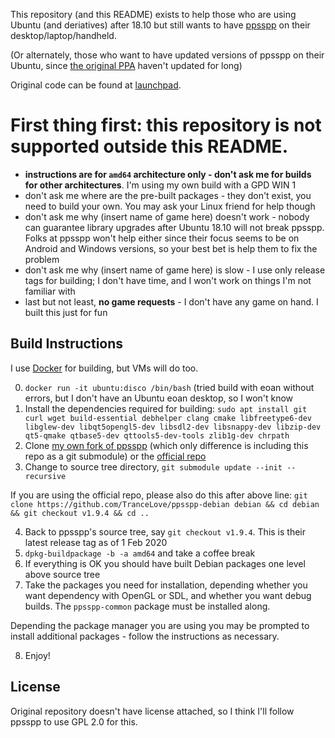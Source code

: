 This repository (and this README) exists to help those who are using Ubuntu (and deriatives) after 18.10 but still wants to have [ppsspp](https://www.ppsspp.org) on their desktop/laptop/handheld.

(Or alternately, those who want to have updated versions of ppsspp on their Ubuntu, since [the original PPA](https://launchpad.net/~ppsspp/+archive/ubuntu/stable) haven't updated for long)

Original code can be found at [launchpad](https://code.launchpad.net/~ppsspp/ppsspp/+git/debian).

# First thing first: this repository is not supported outside this README.

- __instructions are for `amd64` architecture only - don't ask me for builds for other architectures__. I'm using my own build with a GPD WIN 1
- don't ask me where are the pre-built packages - they don't exist, you need to build your own. You may ask your Linux friend for help though
- don't ask me why (insert name of game here) doesn't work - nobody can guarantee library upgrades after Ubuntu 18.10 will not break ppsspp. Folks at ppsspp won't help either since their focus seems to be on Android and Windows versions, so your best bet is help them to fix the problem
- don't ask me why (insert name of game here) is slow - I use only release tags for building; I don't have time, and I won't work on things I'm not familiar with
- last but not least, __no game requests__ - I don't have any game on hand. I built this just for fun

## Build Instructions

I use [Docker](https://docker.io) for building, but VMs will do too.

0. `docker run -it ubuntu:disco /bin/bash` (tried build with eoan without errors, but I don't have an Ubuntu eoan desktop, so I won't know
1. Install the dependencies required for building: `sudo apt install git curl wget build-essential debhelper clang cmake libfreetype6-dev libglew-dev libqt5opengl5-dev libsdl2-dev libsnappy-dev libzip-dev qt5-qmake qtbase5-dev qttools5-dev-tools zlib1g-dev chrpath`
2. Clone [my own fork of ppsspp](https://github.com/TranceLove/ppsspp) (which only difference is including this repo as a git submodule) or the [official repo](https://github.com/hrydgard/ppsspp)
3. Change to source tree directory, `git submodule update --init --recursive`

If you are using the official repo, please also do this after above line:
`git clone https://github.com/TranceLove/ppsspp-debian debian && cd debian && git checkout v1.9.4 && cd ..`

4. Back to ppsspp's source tree, say `git checkout v1.9.4`. This is their latest release tag as of 1 Feb 2020
5. `dpkg-buildpackage -b -a amd64` and take a coffee break
6. If everything is OK you should have built Debian packages one level above source tree
7. Take the packages you need for installation, depending whether you want dependency with OpenGL or SDL, and whether you want debug builds. The `ppsspp-common` package must be installed along.

Depending the package manager you are using you may be prompted to install additional packages - follow the instructions as necessary.

8. Enjoy!

## License

Original repository doesn't have license attached, so I think I'll follow ppsspp to use GPL 2.0 for this.
